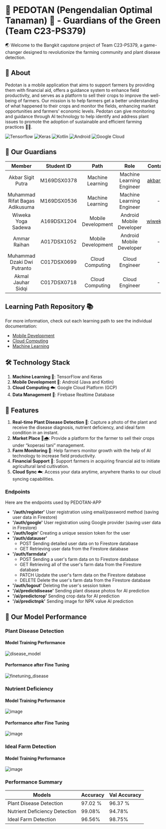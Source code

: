 # 🌱 PEDOTAN (Pengendalian Optimal Tanaman) 🌿 - Guardians of the Green (Team C23-PS379)
:earth_asia: Welcome to the Bangkit capstone project of Team C23-PS379, a game-changer designed to revolutionize the farming community and plant disease detection.

## 🎯 About 
Pedotan is a mobile application that aims to support farmers by providing them with financial aid, offers a guidance system to enhance field productivity, and serves as a platform to sell their crops to improve the well-being of farmers. Our mission is to help farmers get a better understanding of what happened to their crops and monitor the fields, enhancing market opportunities and farmers' economic levels. Pedotan can give monitoring and guidance through AI technology to help identify and address plant issues to  promote the adoption of sustainable and efficient farming practices 🧪🔬.


![Tensorflow](https://img.shields.io/badge/TensorFlow-FF6F00?style=for-the-badge&logo=tensorflow&logoColor=white)
![Keras](https://img.shields.io/badge/Keras-FF0000?style=for-the-badge&logo=keras&logoColor=white)
![Kotlin](https://img.shields.io/badge/Kotlin-0095D5?&style=for-the-badge&logo=kotlin&logoColor=white)
![Android](https://img.shields.io/badge/Android-3DDC84?style=for-the-badge&logo=android&logoColor=white)
![Google Cloud](https://img.shields.io/badge/Google_Cloud-4285F4?style=for-the-badge&logo=google-cloud&logoColor=white)


## 👥 Our Guardians
|            Member           | Student ID |        Path        |                    Role                    |                                                       Contacts                                                      |
| :-------------------------: | :--------: | :----------------: | :----------------------------------------: | :-----------------------------------------------------------------------------------------------------------------: |
| Akbar Sigit Putra  | M169DSX0378 |  Machine Learning  |Machine Learning Engineer |[akbarsigit](https://github.com/akbarsigit)|
| Muhammad Rifat Bagas Adikusuma | M169DSX0536  |  Machine Learning  | Machine Learning Engineer |   -  |
| Wiweka Yoga Sadewa| A169DSX1204 | Mobile Development | Android Mobile Developer | [wiweka24](https://github.com/wiweka24) |
| Ammar Raihan | A017DSX1052  | Mobile Development |          Android Mobile Developer          |    -   |
| Muhammad Dzaki Dwi Putranto  | C017DSX0699  |   Cloud Computing  |               Cloud Engineer              |  -         |
| Akmal Jauhar Sidqi | C017DSX0718  |   Cloud Computing  |  Cloud Engineer        | - |


## Learning Path Repository 📚
For more information, check out each learning path to see the individual documentation:
- [Mobile Development](https://github.com/wiweka24/Pedotan-MD)
- [Cloud Computing](https://github.com/mukiwito/Pedotan-CC)
- [Machine Learning](https://github.com/akbarsigit/Pedotan-MachineLearning)


## 🛠️ Technology Stack
1. **Machine Learning 🧠**: TensorFlow and Keras
2. **Mobile Development 📱**: Android (Java and Kotlin)
3. **Cloud Computing ☁️**: Google Cloud Platform (GCP)
4. **Data Management 💽**: Firebase Realtime Database 


## 🌟 Features
1. **Real-time Plant Disease Detection 📸**: Capture a photo of the plant and receive the disease diagnosis, nutrient deficiency, and ideal farm condition in an instant.
2. **Market Place 🛒🌧️**: Provide a platform for the farmer to sell their crops under “koperasi tani” management.
3. **Farm Monitoring 🌾**: Help farmers monitor growth with the help of AI technology to increase field productivity.
4. **Financial Support 💸**: Support farmers in acquiring financial aid to initiate agricultural land cultivation.
5. **Cloud Sync ☁️**: Access your data anytime, anywhere thanks to our cloud syncing capabilities.

### Endpoints
Here are the endpoints used by PEDOTAN-APP
 - **'/auth/register'**
	User registration using email/password method (saving user data in Firestore)
- **'/auth/google'**
	User registration using Google provider (saving user data in Firestore)
- **'/auth/login'**
	Creating a unique session token for the user
- **'/auth/datauser'**
	- POST
		Sending detailed user data on to Firestore database
	- GET
		Retrieving user data from the Firestore database
- **'/auth/farmdata'**
	- POST
		Sending a user's farm data on to Firestore database
	- GET
		Retrieving all of the user's farm data from the Firestore database
	- PATCH
		Update the user's farm data on the Firestore database
	- DELETE
   		Delete the user's farm data from the Firestore database
- **'/auth/logout'**
	Deleting the user's session token
- **'/ai/predictdisease'**
	Sending plant disease photos for AI prediction
- **'/ai/predictcrop'**
	Sending crop data for AI prediction
- **'/ai/predictnpk'**
	Sending image for NPK value AI prediction


## 🚀 Our Model Performance
### Plant Disease Detection
#### Model Training Performance
![disease_model](https://github.com/akbarsigit/Pedotan-MachineLearning/assets/72943849/3bc7834a-53fd-4500-bab7-7bbf054b112e)
#### Performance after Fine Tuning
![finetuning_disease](https://github.com/akbarsigit/Pedotan-MachineLearning/assets/72943849/021fff2b-adc2-4ee6-8794-ae958849b807)

### Nutrient Deficiency
#### Model Training Performance
![image](https://github.com/akbarsigit/Pedotan-MachineLearning/assets/72943849/acf1c620-55b9-4073-b5fa-f7eff95ffc8d)
#### Performance after Fine Tuning
![image](https://github.com/akbarsigit/Pedotan-MachineLearning/assets/72943849/517c78e3-7b5d-4db4-9eb0-be574303d9b0)

### Ideal Farm Detection
#### Model Training Performance
![image](https://github.com/akbarsigit/Pedotan-MachineLearning/assets/72943849/bd0a0f40-e9aa-4dc9-89b0-4f37746bbc8c)

### Performance Summary
Models | Accuracy | Val Accuracy
------------ | ------------- | -------------
Plant Disease Detection | 97.02 % | 96.37 %
Nutrient Deficiency Detection | 99.08% | 94.78%
Ideal Farm Detection | 96.56% | 98.75%



